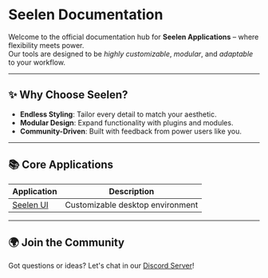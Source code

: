 # **Seelen Documentation**

Welcome to the official documentation hub for **Seelen Applications** – where
flexibility meets power.\
Our tools are designed to be _highly customizable_, _modular_, and _adaptable_
to your workflow.

---

## **✨ Why Choose Seelen?**

- **Endless Styling**: Tailor every detail to match your aesthetic.
- **Modular Design**: Expand functionality with plugins and modules.
- **Community-Driven**: Built with feedback from power users like you.

---

## **📚 Core Applications**

| Application                  | Description                      |
| ---------------------------- | -------------------------------- |
| [Seelen UI](/apps/seelen-ui) | Customizable desktop environment |

---

## **🌍 Join the Community**

Got questions or ideas? Let's chat in our [Discord Server](https://discord.gg/ABfASx5ZAJ)!
